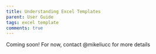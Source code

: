 ```yaml
---
title: Understanding Excel Templates
parent: User Guide
tags: excel template
comments: true
---
```


Coming soon!
For now, contact @mikeliucc for more details
